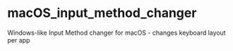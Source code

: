 # macOS_input_method_changer
Windows-like Input Method changer for macOS - changes keyboard layout per app
